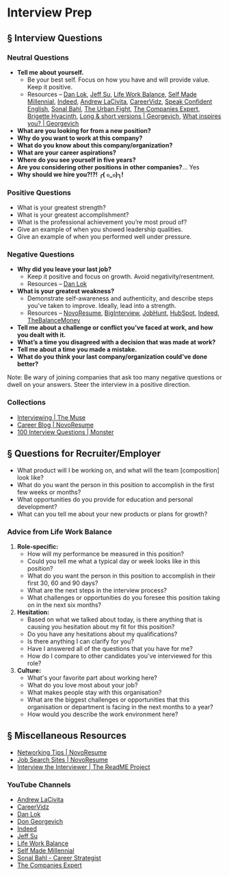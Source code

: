 # Interview Prep

## § Interview Questions

### Neutral Questions

- **Tell me about yourself.**
  - Be your best self. Focus on how you have and will provide value. Keep it positive.
  - Resources – [Dan Lok](https://youtu.be/5v-wyR5emRw), [Jeff Su](https://www.youtube.com/watch?v=es7XtrloDIQ&list=PLo-kPya_Ww2wLc0USlqpuN_OAtJjc6qoP), [Life Work Balance](https://www.youtube.com/watch?v=-UA8OKShAHY&list=PLzWOz8R0BVKm4xwY0l7XHtm87SEvQpp5O&index=1), [Self Made Millennial](https://www.youtube.com/watch?v=1ey58zDpBgE&list=PL30MQiePH_cM6vGE9B_o1_TMsXK71XVCz), [Indeed](https://youtu.be/fnZc6AZ94iE), [Andrew LaCivita](https://youtu.be/wBCB-pog7EU), [CareerVidz](https://youtu.be/qysdLFkpwqo), [Speak Confident English](https://www.youtube.com/watch?v=nuxzL6f2SCU&list=PLFpsDakL_p51uWZ_ZOV2LDpUNNi-SpNRE&index=9), [Sonal Bahl](https://youtu.be/SWIWm3k-A4s), [The Urban Fight](https://youtu.be/EzGH3hZuJVk), [The Companies Expert](https://youtu.be/TQHW7gGjrCQ), [Brigette Hyacinth](https://youtu.be/Uvv0JFa8b88), [Long & short versions | Georgevich](https://youtu.be/2jkAj99sEzs), [What inspires you? | Georgevich](https://youtu.be/cveM8prndcU)
- **What are you looking for from a new position?**
- **Why do you want to work at this company?**
- **What do you know about this company/organization?**
- **What are your career aspirations?**
- **Where do you see yourself in five years?**
- **Are you considering other positions in other companies?**... Yes
- **Why should we hire you?!?! ╭( ๐_๐)╮!**

### Positive Questions

- What is your greatest strength?
- What is your greatest accomplishment?
- What is the professional achievement you’re most proud of?
- Give an example of when you showed leadership qualities.
- Give an example of when you performed well under pressure.

### Negative Questions

- **Why did you leave your last job?**
  - Keep it positive and focus on growth. Avoid negativity/resentment.
  - Resources – [Dan Lok](https://youtu.be/NyAZmZZaNPs)
- **What is your greatest weakness?**
  - Demonstrate self-awareness and authenticity, and describe steps you've taken to improve. Ideally, lead into a strength.
  - Resources – [NovoResume](https://novoresume.com/career-blog/what-is-your-greatest-weakness), [BigInterview](https://resources.biginterview.com/interview-questions-answers/what-is-your-greatest-weakness/), [JobHunt](https://www.job-hunt.org/answering-weaknesses-question/), [HubSpot](https://blog.hubspot.com/marketing/what-is-your-greatest-weakness), [Indeed](https://www.indeed.com/career-advice/interviewing/list-of-example-weaknesses-for-interviewing), [TheBalanceMoney](https://www.thebalancemoney.com/what-is-your-greatest-weakness-2061288)
- **Tell me about a challenge or conflict you’ve faced at work, and how you dealt with it.**
- **What’s a time you disagreed with a decision that was made at work?**
- **Tell me about a time you made a mistake.**
- **What do you think your last company/organization could've done better?**

Note: Be wary of joining companies that ask too many negative questions or dwell on your answers. Steer the interview in a positive direction.

### Collections

- [Interviewing | The Muse](https://www.themuse.com/advice/interview-questions-and-answers)
- [Career Blog | NovoResume](https://novoresume.com/career-blog/interview-questions-and-best-answers-guide)
- [100 Interview Questions | Monster](https://www.monster.com/career-advice/article/100-potential-interview-questions)

## § Questions for Recruiter/Employer

- What product will I be working on, and what will the team [composition] look like?
- What do you want the person in this position to accomplish in the first few weeks or months?
- What opportunities do you provide for education and personal development?
- What can you tell me about your new products or plans for growth?

### Advice from Life Work Balance

1. **Role-specific:**
   - How will my performance be measured in this position?
   - Could you tell me what a typical day or week looks like in this position?
   - What do you want the person in this position to accomplish in their first 30, 60 and 90 days?
   - What are the next steps in the interview process?
   - What challenges or opportunities do you foresee this position taking on in the next six months?
1. **Hesitation:**
   - Based on what we talked about today, is there anything that is causing you hesitation about my fit for this position?
   - Do you have any hesitations about my qualifications?
   - Is there anything I can clarify for you?
   - Have I answered all of the questions that you have for me?
   - How do I compare to other candidates you've interviewed for this role?
1. **Culture:**
   - What's your favorite part about working here?
   - What do you love most about your job?
   - What makes people stay with this organisation?
   - What are the biggest challenges or opportunities that this organisation or department is facing in the next months to a year?
   - How would you describe the work environment here?

## § Miscellaneous Resources

- [Networking Tips | NovoResume](https://novoresume.com/career-blog/networking-tips)
- [Job Search Sites | NovoResume](https://novoresume.com/career-blog/job-search-sites)
- [Interview the Interviewer | The ReadME Project](https://github.com/readme/guides/technical-interviews)

### YouTube Channels

- [Andrew LaCivita](https://www.youtube.com/c/andylacivita)
- [CareerVidz](https://www.youtube.com/c/CareerVidz)
- [Dan Lok](https://youtu.be/wBJ0MUkA1cA)
- [Don Georgevich](https://www.youtube.com/c/DonGeorgevich)
- [Indeed](https://www.youtube.com/c/Indeed/featured)
- [Jeff Su](https://www.youtube.com/c/JeffSu)
- [Life Work Balance](https://www.youtube.com/c/LifeWorkBalance)
- [Self Made Millennial](https://www.youtube.com/c/SelfMadeMillennial)
- [Sonal Bahl - Career Strategist](https://www.youtube.com/c/SuperChargeYourself)
- [The Companies Expert](https://www.youtube.com/c/TheCompaniesExpert)
